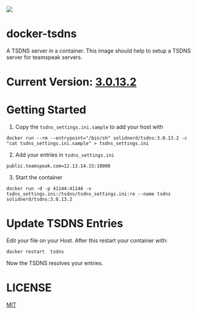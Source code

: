 [![](https://images.microbadger.com/badges/image/solidnerd/tsdns.svg)](http://microbadger.com/images/solidnerd/tsdns "Get your own image badge on microbadger.com")

docker-tsdns
============

A TSDNS server in a container. This image should help to setup a TSDNS server for teamspeak servers.

# Current Version: [3.0.13.2](https://github.com/SolidNerd/docker-tsdns/blob/master/Dockerfile)

# Getting Started

1. Copy the `tsdns_settings.ini.sample` to add your host with
```
docker run --rm --entrypoint="/bin/sh" solidnerd/tsdns:3.0.13.2 -c "cat tsdns_settings.ini.sample" > tsdns_settings.ini
```
2. Add your entries in `tsdns_settings.ini`
```
public.teamspeak.com=12.13.14.15:10000
```

3. Start the container
```
docker run -d -p 41144:41144 -v tsdns_settings.ini:/tsdns/tsdns_settings.ini:ro --name tsdns solidnerd/tsdns:3.0.13.2
```

# Update TSDNS Entries
Edit your file on your Host.
After this restart your container with:
```
docker restart  tsdns
```
Now the TSDNS resolves your entries.

# LICENSE
[MIT](https://github.com/SolidNerd/docker-tsdns/blob/master/LICENSE)
